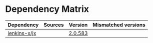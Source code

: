 # Dependency Matrix

Dependency | Sources | Version | Mismatched versions
---------- | ------- | ------- | -------------------
[jenkins-x/jx](https://github.com/jenkins-x/jx.git) |  | [2.0.583](https://github.com/jenkins-x/jx/releases/tag/v2.0.583) | 
